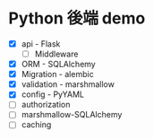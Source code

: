 # Python 後端 demo
+ [x] api - Flask
  + [ ] Middleware
+ [x] ORM - SQLAlchemy
+ [x] Migration - alembic
+ [x] validation - marshmallow
+ [x] config - PyYAML
+ [ ] authorization
+ [ ] marshmallow-SQLAlchemy
+ [ ] caching